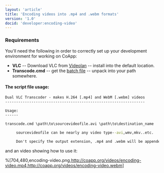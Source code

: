 ```yaml
---
layout: 'article'
title: 'Encoding videos into .mp4 and .webm formats' 
version: '1.0'
docid: 'developer:encoding-video'
---
```

### Requirements
You'll need the following in order to correctly set up your development environment for working on CoApp:

- **VLC** -- Download VLC from [Videolan](http://videolan.org) -- install into the default location.
- **Transcode.cmd** -- get the [batch file](/sitefiles/transcode.zip) -- unpack into your path somewhere.

#### The script file usage:

``` bat
Dual VLC Transcoder - makes H.264 [.mp4] and WebM [.webm] videos
----------------------------------------------------------------

Usage:
------

transcode.cmd \path\to\sourcevideofile.avi \path\to\destination_name

     sourcevideofile can be nearly any video type--avi,wmv,mkv..etc.

     Don't specify the output extension, .mp4 and .webm will be appended.

```

and an video showing how to use it:

%[704,480,encoding-video.png,http://coapp.org/videos/encoding-video.mp4,http://coapp.org/videos/encoding-video.webm]
